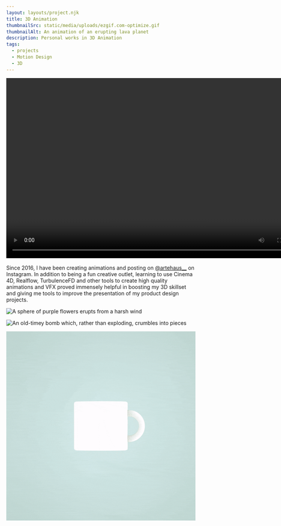 ```yaml
---
layout: layouts/project.njk
title: 3D Animation
thumbnailSrc: static/media/uploads/ezgif.com-optimize.gif
thumbnailAlt: An animation of an erupting lava planet
description: Personal works in 3D Animation
tags:
  - projects
  - Motion Design
  - 3D
---
```

<video autoplay loop width="800" height="480">
  <source type="video/webm" src="static/media/uploads/lava-webm.webm">
</video>

Since 2016, I have been creating animations and posting on [@artehaus__](https://www.instagram.com/artehaus__/) on Instagram. In addition to being a fun creative outlet, learning to use Cinema 4D, Realflow, TurbulenceFD and other tools to create high quality animations and VFX proved immensely helpful in boosting my 3D skillset and giving me tools to improve the presentation of my product design projects.

![A sphere of purple flowers erupts from a harsh wind](static/media/uploads/ezgif-4-0addf3bd874d.gif "Flower Wind Animation")

![An old-timey bomb which, rather than exploding, crumbles into pieces](static/media/uploads/ezgif-4-1694b744bc54.gif "Bomb failure")

![A cup pouring iridescent liquid into another cup, and looping](static/media/uploads/ezgif-4-38d6242dc2a0.gif "Cup pouring")